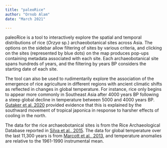 ```yaml
---
title: "paleoRice"
author: "Ornob Alam"
date: "March 2021"

---
```


paleoRice is a tool to interactively explore the spatial and temporal distributions of rice (*Orzya* sp.) archaeobotanical sites across Asia. The options on the sidebar allow filtering of sites by various criteria, and clicking on the sites (represented by blue dots) on the map produces pop-ups containing metadata associated with each site. Each archaeobotanical site spans hundreds of years, and the filtering by years BP considers the starting date of each site. 

The tool can also be used to rudimentarily explore the association of the emergence of rice agriculture in different regions with ancient climatic shifts as reflected in changes in global temperature. For instance, rice only begins to appear more commonly in Southeast Asia after 4000 years BP following a steep global decline in temperature between 5000 and 4000 years BP. [Gutaker et al. 2020](https://www.nature.com/articles/s41477-020-0659-6) provided evidence that this is explained by the southward movement of tropical japonica in response to harsher effects of cooling in the north.

The data for the rice archaeobotanical sites is from the Rice Archaeological Database reported in [Silva et al., 2015](https://journals.plos.org/plosone/article?id=10.1371/journal.pone.0137024). The data for global temperature over the last 11,300 years is from [Marcott et al., 2013](https://science.sciencemag.org/content/339/6124/1198.long), and temperature anomalies are relative to the 1961-1990 instrumental mean.

